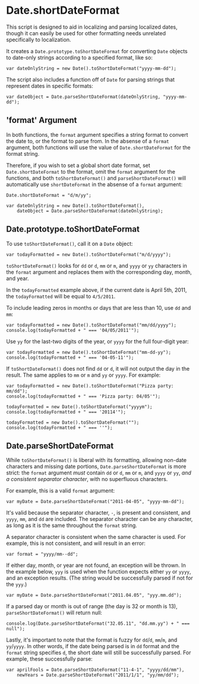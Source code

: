 Date.shortDateFormat
===================

This script is designed to aid in localizing and parsing localized dates, though it can easily be used for other 
formatting needs unrelated specifically to localization.

It creates a `Date.prototype.toShortDateFormat` for converting `Date` objects to date-only strings according to
a specified format, like so:

    var dateOnlyString = new Date().toShortDateFormat("yyyy-mm-dd");
    
The script also includes a function off of `Date` for parsing strings that represent dates in specific formats:

    var dateObject = Date.parseShortDateFormat(dateOnlyString, "yyyy-mm-dd");
    
 
'format' Argument
--------------------------------    
    
In both functions, the `format` argument specifies a string format to convert the date to, or the format to parse from.
In the absense of a `format` argument, both functions will use the value of `Date.shortDateFormat` for the format string.

Therefore, if you wish to set a global short date format, set `Date.shortDateFormat` to the format, omit the
`format` argument for the functions, and both `toShortDateFormat()` and `parseShortDateFormat()` will automatically use 
`shortDateFormat` in the absense of a `format` argument:

    Date.shortDateFormat = "d/m/yy";
    
    var dateOnlyString = new Date().toShortDateFormat(),
        dateObject = Date.parseShortDateFormat(dateOnlyString);

Date.prototype.toShortDateFormat
----------------------------------

To use `toShortDateFormat()`, call it on a `Date` object:

    var todayFormatted = new Date().toShortDateFormat("m/d/yyyy");
    
`toShortDateFormat()` looks for `dd` or `d`, `mm` or `m`, and `yyyy` or `yy` characters in the `format` argument and
replaces them with the corresponding day, month, and year.

In the `todayFormatted` example above, if the current date is April 5th, 2011, the `todayFormatted` will be equal to
`4/5/2011`.

To include leading zeros in months or days that are less than 10, use `dd` and `mm`:

    var todayFormatted = new Date().toShortDateFormat("mm/dd/yyyy");
    console.log(todayFormatted + " === '04/05/2011'");
    
Use `yy` for the last-two digits of the year, or `yyyy` for the full four-digit year:

    var todayFormatted = new Date().toShortDateFormat("mm-dd-yy");
    console.log(todayFormatted + " === '04-05-11'");
    
If `toShortDateFormat()` does not find `dd` or `d`, it will not output the day in the result. The same applies to `mm`
or `m` and `yy` or `yyyy`. For example:

    var todayFormatted = new Date().toShortDateFormat("Pizza party: mm/dd");
    console.log(todayFormatted + " === 'Pizza party: 04/05'");
    
    todayFormatted = new Date().toShortDateFormat("yyyym");
    console.log(todayFormatted + " === '20114'");
    
    todayFormatted = new Date().toShortDateFormat("");
    console.log(todayFormatted + " === ''");
    
    
Date.parseShortDateFormat
-------------------------

While `toShortDateFormat()` is liberal with its formatting, allowing non-date characters and missing date portions, 
`Date.parseShortDateFormat` is more strict: the `format` argument *must* contain `dd` or `d`, `mm` or `m`, and `yyyy` or
`yy`, *and a consistent separator character*, with no superfluous characters.

For example, this is a valid `format` argument:

    var myDate = Date.parseShortDateFormat("2011-04-05", "yyyy-mm-dd");
    
It's valid because the separator character, `-`, is present and consistent, and `yyyy`, `mm`, and `dd` are included. The
separator character can be any character, as long as it is the same throughout the `format` string.

A separator character is consistent when the same character is used. For example, this is not consistent, and will
result in an error:

    var format = "yyyy/mm--dd";
    
If either day, month, or year are not found, an exception will be thrown. In the example below, `yyy` is used when the
function expects either `yy` or `yyyy`, and an exception results. (The string would be successfully parsed if not for
the `yyy`.)

    var myDate = Date.parseShortDateFormat("2011.04.05", "yyy.mm.dd");

If a parsed day or month is out of range (the day is 32 or month is 13), `parseShortDateFormat()` will return null:

    console.log(Date.parseShortDateFormat("32.05.11", "dd.mm.yy") + " === null");
    
Lastly, it's important to note that the format is fuzzy for `dd`/`d`, `mm`/`m`, and `yy`/`yyyy`. In other words, if 
the date being parsed is in `dd` format and the `format` string specifies `d`, the short date will still be successfully
parsed. For example, these successfully parse: 

    var aprilFools = Date.parseShortDateFormat("11-4-1", "yyyy/dd/mm"),
        newYears = Date.parseShortDateFormat("2011/1/1", "yy/mm/dd");